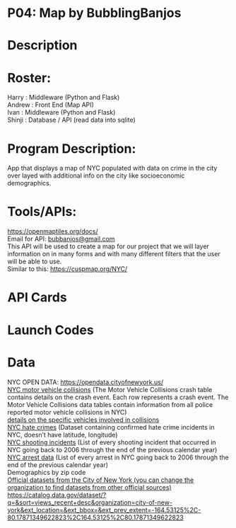 # P04: Map by BubblingBanjos
# Description

# Roster:
Harry : Middleware (Python and Flask)  
Andrew : Front End (Map API)  
Ivan : Middleware (Python and Flask)  
Shinji : Database / API (read data into sqlite)  

# Program Description:
App that displays a map of NYC populated with data on crime in the city over layed with additional info on the city like socioeconomic demographics.  

# Tools/APIs:
https://openmaptiles.org/docs/  
Email for API: bubbanjos@gmail.com    
This API will be used to create a map for our project that we will layer information on in many forms and with many different filters that the user will be able to use.   
Similar to this: https://cuspmap.org/NYC/  

# API Cards

# Launch Codes

# Data  
NYC OPEN DATA: https://opendata.cityofnewyork.us/  
[NYC motor vehicle collisions](https://data.cityofnewyork.us/Public-Safety/Motor-Vehicle-Collisions-Crashes/h9gi-nx95) (The Motor Vehicle Collisions crash table contains details on the crash event. Each row represents a crash event. The Motor Vehicle Collisions data tables contain information from all police reported motor vehicle collisions in NYC)  
[details on the specific vehicles involved in collisions  ](https://data.cityofnewyork.us/Public-Safety/Motor-Vehicle-Collisions-Vehicles/bm4k-52h4)  
[NYC hate crimes](https://data.cityofnewyork.us/Public-Safety/NYPD-Hate-Crimes/bqiq-cu78) (Dataset containing confirmed hate crime incidents in NYC, doesn’t have latitude, longitude)  
[NYC shooting incidents](https://data.cityofnewyork.us/Public-Safety/NYPD-Shooting-Incident-Data-Historic-/833y-fsy8) (List of every shooting incident that occurred in NYC going back to 2006 through the end of the previous calendar year)  
[NYC arrest data](https://data.cityofnewyork.us/Public-Safety/NYPD-Arrests-Data-Historic-/8h9b-rp9u) (List of every arrest in NYC going back to 2006 through the end of the previous calendar year)  
Demographics by zip code  
[Official datasets from the City of New York (you can change the organization to find datasets from other official sources) https://catalog.data.gov/dataset/?q=&sort=views_recent+desc&organization=city-of-new-york&ext_location=&ext_bbox=&ext_prev_extent=-164.53125%2C-80.17871349622823%2C164.53125%2C80.17871349622823 ](https://data.cityofnewyork.us/Social-Services/Demographics-by-Zip-Code/hebw-6hze)



